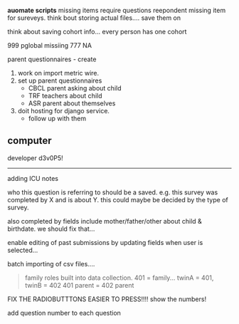 __auomate scripts__
missing items
require questions
reepondent missing item for sureveys. 
think bout storing actual files.... save them on 

think about saving cohort info... every person has one cohort 


999 pglobal missiing
777 NA

parent questionnaires - create 

1. work on import metric wire. 
2. set up parent questionnaires 
    - CBCL parent asking about child 
    - TRF teachers about child
    - ASR parent about themselves
3. doit hosting for django service.  
    - follow up with them


computer
------------
developer
d3v0P5!


-----------------------------------
adding ICU notes

who this question is referring to should be a saved.
    e.g. this survey was completed by X and is about Y.
    this could maybe be decided by the type of survey. 

also completed by fields include mother/father/other
about child & birthdate. we should fix that...


enable editing of past submissions by updating fields when user is selected... 

batch importing of csv files....


> family roles built into data collection. 401 = family... 
> twinA = 401, twinB = 402
> 401 parent = 402 parent


FIX THE RADIOBUTTTONS EASIER TO PRESS!!!!
show the numbers! 

add question number to each question
